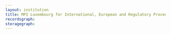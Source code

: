 ```yaml
---
layout: institution
title: MPI Luxembourg for International, European and Regulatory Procedural Law
recordsgraph: 
storagegraph: 
---
```

